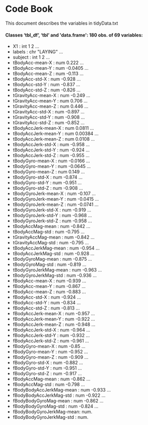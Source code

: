 # Code Book

This document describes the variables in tidyData.txt
#### Classes ‘tbl_df’, ‘tbl’ and 'data.frame':	180 obs. of  69 variables:

 * X1                       : int  1 2 ...
 * labels                   : chr  "LAYING" ...
 * subject                  : int  1 2 ...
 * tBodyAcc-mean-X          : num  0.222 ...
 * tBodyAcc-mean-Y          : num  -0.0405 ...
 * tBodyAcc-mean-Z          : num  -0.113 ...
 * tBodyAcc-std-X           : num  -0.928 ...
 * tBodyAcc-std-Y           : num  -0.837 ...
 * tBodyAcc-std-Z           : num  -0.826 ...
 * tGravityAcc-mean-X       : num  -0.249 ...
 * tGravityAcc-mean-Y       : num  0.706 ...
 * tGravityAcc-mean-Z       : num  0.446 ...
 * tGravityAcc-std-X        : num  -0.897 ...
 * tGravityAcc-std-Y        : num  -0.908 ...
 * tGravityAcc-std-Z        : num  -0.852 ...
 * tBodyAccJerk-mean-X      : num  0.0811 ...
 * tBodyAccJerk-mean-Y      : num  0.00384 ...
 * tBodyAccJerk-mean-Z      : num  0.0108 ...
 * tBodyAccJerk-std-X       : num  -0.958 ...
 * tBodyAccJerk-std-Y       : num  -0.924 ...
 * tBodyAccJerk-std-Z       : num  -0.955 ...
 * tBodyGyro-mean-X         : num  -0.0166 ...
 * tBodyGyro-mean-Y         : num  -0.0645 ...
 * tBodyGyro-mean-Z         : num  0.149 ...
 * tBodyGyro-std-X          : num  -0.874 ...
 * tBodyGyro-std-Y          : num  -0.951 ...
 * tBodyGyro-std-Z          : num  -0.908 ...
 * tBodyGyroJerk-mean-X     : num  -0.107 ...
 * tBodyGyroJerk-mean-Y     : num  -0.0415 ...
 * tBodyGyroJerk-mean-Z     : num  -0.0741 ...
 * tBodyGyroJerk-std-X      : num  -0.919 ...
 * tBodyGyroJerk-std-Y      : num  -0.968 ...
 * tBodyGyroJerk-std-Z      : num  -0.958 ...
 * tBodyAccMag-mean         : num  -0.842 ...
 * tBodyAccMag-std          : num  -0.795 ...
 * tGravityAccMag-mean      : num  -0.842 ...
 * tGravityAccMag-std       : num  -0.795 ...
 * tBodyAccJerkMag-mean     : num  -0.954 ...
 * tBodyAccJerkMag-std      : num  -0.928 ...
 * tBodyGyroMag-mean        : num  -0.875 ...
 * tBodyGyroMag-std         : num  -0.819 ...
 * tBodyGyroJerkMag-mean    : num  -0.963 ...
 * tBodyGyroJerkMag-std     : num  -0.936 ...
 * fBodyAcc-mean-X          : num  -0.939 ...
 * fBodyAcc-mean-Y          : num  -0.867 ...
 * fBodyAcc-mean-Z          : num  -0.883 ...
 * fBodyAcc-std-X           : num  -0.924 ...
 * fBodyAcc-std-Y           : num  -0.834 ...
 * fBodyAcc-std-Z           : num  -0.813 ...
 * fBodyAccJerk-mean-X      : num  -0.957 ...
 * fBodyAccJerk-mean-Y      : num  -0.922 ...
 * fBodyAccJerk-mean-Z      : num  -0.948 ...
 * fBodyAccJerk-std-X       : num  -0.964 ...
 * fBodyAccJerk-std-Y       : num  -0.932 ...
 * fBodyAccJerk-std-Z       : num  -0.961 ...
 * fBodyGyro-mean-X         : num  -0.85 ...
 * fBodyGyro-mean-Y         : num  -0.952 ...
 * fBodyGyro-mean-Z         : num  -0.909 ...
 * fBodyGyro-std-X          : num  -0.882 ...
 * fBodyGyro-std-Y          : num  -0.951 ...
 * fBodyGyro-std-Z          : num  -0.917 ...
 * fBodyAccMag-mean         : num  -0.862 ...
 * fBodyAccMag-std          : num  -0.798 ...
 * fBodyBodyAccJerkMag-mean : num  -0.933 ...
 * fBodyBodyAccJerkMag-std  : num  -0.922 ...
 * fBodyBodyGyroMag-mean    : num  -0.862 ...
 * fBodyBodyGyroMag-std     : num  -0.824 ...
 * fBodyBodyGyroJerkMag-mean: num. 
 * fBodyBodyGyroJerkMag-std : num.
